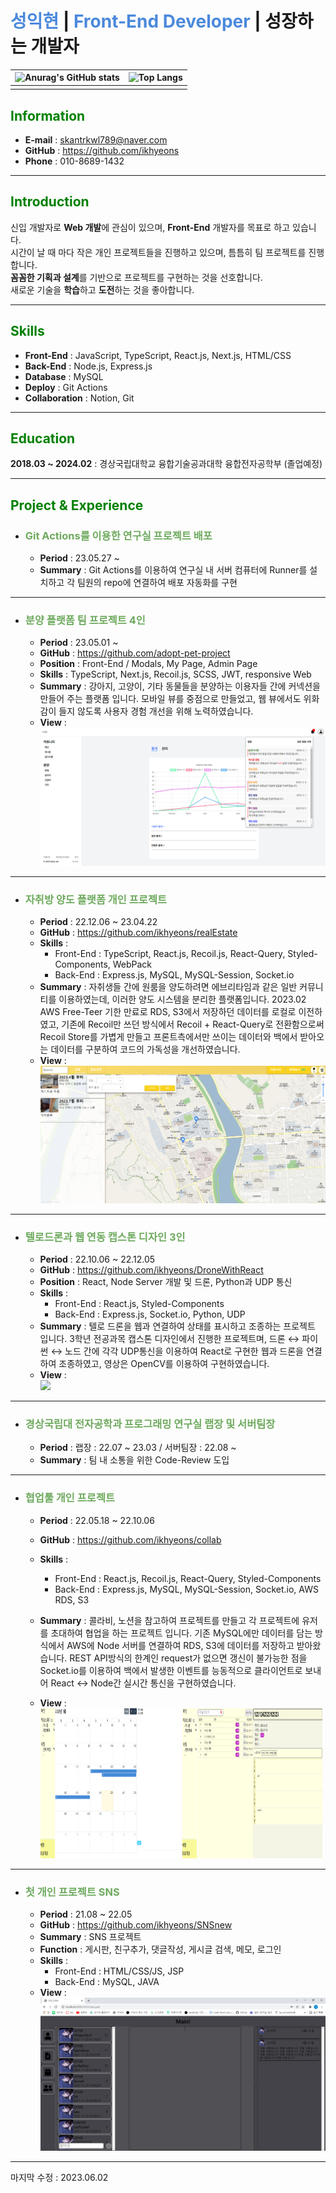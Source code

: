 # **<span style="color:#4B89DC">성익현</span> | <span style="color:#4B89DC">Front-End Developer</span> | 성장하는 개발자**

| ![Anurag's GitHub stats](https://github-readme-stats.vercel.app/api?username=ikhyeons&show_icons=true&theme=tokyonight) | ![Top Langs](https://github-readme-stats.vercel.app/api/top-langs/?username=ikhyeons&layout=compact&theme=tokyonight) |
| :---------------------------------------------------------------------------------------------------------------------: | :-------------------------------------------------------------------------------------------------------------------: |
|                                                                                                                         |                                                                                                                       |

## **<span style="color:#008000">Information**

- <b>E-mail</b> : skantrkwl789@naver.com
- <b>GitHub</b> : https://github.com/ikhyeons
- <b>Phone</b> : 010-8689-1432

---

## **<span style="color:#008000">Introduction**

신입 개발자로 <b>Web 개발</b>에 관심이 있으며, <b>Front-End</b> 개발자를 목표로 하고 있습니다.<br/>
시간이 날 때 마다 작은 개인 프로젝트들을 진행하고 있으며, 틈틈히 팀 프로젝트를 진행합니다.<br/>
<b>꼼꼼한 기획과 설계</b>를 기반으로 프로젝트를 구현하는 것을 선호합니다.<br/>
새로운 기술을 <b>학습</b>하고 <b>도전</b>하는 것을 좋아합니다.<br/>

---

## **<span style="color:#008000">Skills**

- <b>Front-End</b> : JavaScript, TypeScript, React.js, Next.js, HTML/CSS
- <b>Back-End</b> : Node.js, Express.js
- <b>Database</b> : MySQL
- <b>Deploy</b> : Git Actions
- <b>Collaboration</b> : Notion, Git

---

## **<span style="color:#008000">Education**

<b>2018.03 ~ 2024.02</b> : 경상국립대학교 융합기술공과대학 융합전자공학부
(졸업예정)

---

## **<span style="color:#008000">Project & Experience**

- ### **<span style="color:#6eaa5e">Git Actions를 이용한 연구실 프로젝트 배포**
  - <b>Period</b> : 23.05.27 ~
  - <b>Summary</b> : Git Actions를 이용하여 연구실 내 서버 컴퓨터에 Runner를 설치하고 각 팀원의 repo에 연결하여 배포 자동화를 구현

---

- ### **<span style="color:#6eaa5e">분양 플랫폼 팀 프로젝트 4인**

  - <b>Period</b> : 23.05.01 ~
  - <b>GitHub</b> : https://github.com/adopt-pet-project
  - <b>Position</b> : Front-End / Modals, My Page, Admin Page
  - <b>Skills</b> : TypeScript, Next.js, Recoil.js, SCSS, JWT, responsive Web
  - <b>Summary</b> : 강아지, 고양이, 기타 동물들을 분양하는 이용자들 간에 커넥션을 만들어 주는 플랫폼 입니다. 모바일 뷰를 중점으로 만들었고, 웹 뷰에서도 위화감이 들지 않도록 사용자 경험 개선을 위해 노력하였습니다.
  - <b>View</b> : ![adopt](./images/adopt.png)

---

- ### **<span style="color:#6eaa5e">자취방 양도 플랫폼 개인 프로젝트**
  - <b>Period</b> : 22.12.06 ~ 23.04.22
  - <b>GitHub</b> : https://github.com/ikhyeons/realEstate
  - <b>Skills</b> :
    - Front-End : TypeScript, React.js, Recoil.js, React-Query, Styled-Components, WebPack
    - Back-End : Express.js, MySQL, MySQL-Session, Socket.io
  - <b>Summary</b> : 자취생들 간에 원룸을 양도하려면 에브리타임과 같은 일반 커뮤니티를 이용하였는데, 이러한 양도 시스템을 분리한 플랫폼입니다. 2023.02 AWS Free-Teer 기한 만료로 RDS, S3에서 저장하던 데이터를 로컬로 이전하였고, 기존에 Recoil만 쓰던 방식에서 Recoil + React-Query로 전환함으로써 Recoil Store를 가볍게 만들고 프론트측에서만 쓰이는 데이터와 백에서 받아오는 데이터를 구분하여 코드의 가독성을 개선하였습니다.
  - <b>View</b> : ![realEstate](./images/realEstate.png)

---

- ### **<span style="color:#6eaa5e">텔로드론과 웹 연동 캡스톤 디자인 3인**

  - <b>Period</b> : 22.10.06 ~ 22.12.05
  - <b>GitHub</b> : https://github.com/ikhyeons/DroneWithReact
  - <b>Position</b> : React, Node Server 개발 및 드론, Python과 UDP 통신
  - <b>Skills</b> :
    - Front-End : React.js, Styled-Components
    - Back-End : Express.js, Socket.io, Python, UDP
  - <b>Summary</b> : 텔로 드론을 웹과 연결하여 상태를 표시하고 조종하는 프로젝트 입니다. 3학년 전공과목 캡스톤 디자인에서 진행한 프로젝트며, 드론 ↔ 파이썬 ↔ 노드 간에 각각 UDP통신을 이용하여 React로 구현한 웹과 드론을 연결하여 조종하였고, 영상은 OpenCV를 이용하여 구현하였습니다.
  - <b>View</b> :<br/>
    <img src="./images/tello.gif" />

---

- ### **<span style="color:#6eaa5e">경상국립대 전자공학과 프로그래밍 연구실 랩장 및 서버팀장**
  - <b>Period</b> : 랩장 : 22.07 ~ 23.03 / 서버팀장 : 22.08 ~
  - <b>Summary</b> : 팀 내 소통을 위한 Code-Review 도입

---

- ### **<span style="color:#6eaa5e">협업툴 개인 프로젝트**

  - <b>Period</b> : 22.05.18 ~ 22.10.06
  - <b>GitHub</b> : https://github.com/ikhyeons/collab
  - <b>Skills</b> :

    - Front-End : React.js, Recoil.js, React-Query, Styled-Components
    - Back-End : Express.js, MySQL, MySQL-Session, Socket.io, AWS RDS, S3

  - <b>Summary</b> : 콜라비, 노션을 참고하여 프로젝트를 만들고 각 프로젝트에 유저를 초대하여 협업을 하는 프로젝트 입니다. 기존 MySQL에만 데이터를 담는 방식에서 AWS에 Node 서버를 연결하여 RDS, S3에 데이터를 저장하고 받아왔습니다. REST API방식의 한계인 request가 없으면 갱신이 불가능한 점을 Socket.io를 이용하여 백에서 발생한 이벤트를 능동적으로 클라이언트로 보내어 React ↔ Node간 실시간 통신을 구현하였습니다.

  - <b>View</b> :<br/>
    <img src="./images/collab1.png" width="49%" height="240">
    <img src="./images/collab2.png" width="49%" height="240">

---

- ### **<span style="color:#6eaa5e">첫 개인 프로젝트 SNS**

  - <b>Period</b> : 21.08 ~ 22.05
  - <b>GitHub</b> : https://github.com/ikhyeons/SNSnew
  - <b>Summary</b> : SNS 프로젝트
  - <b>Function</b> : 게시판, 친구추가, 댓글작성, 게시글 검색, 메모, 로그인
  - <b>Skills</b> :
    - Front-End : HTML/CSS/JS, JSP
    - Back-End : MySQL, JAVA
  - <b>View</b> :<br/>
    <img src="./images/SNS.png" >

---

마지막 수정 : 2023.06.02
